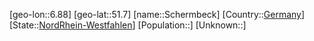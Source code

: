 ﻿---
location: [51.7,6.88]
type: City
tags:
- geo/City


SpocWebEntityId: 34009
isDeleted: false
confidential: public

---
[geo-lon::6.88]
[geo-lat::51.7]
[name::Schermbeck]
[Country::[Germany](geo/Continent/Europe/Germany.md)]
[State::[NordRhein-Westfahlen](NordRhein-Westfahlen)]
[Population::]
[Unknown::]


